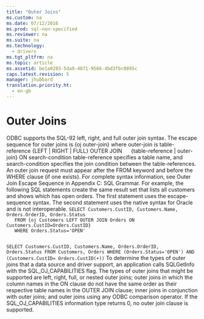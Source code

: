 ```yaml
---
title: "Outer Joins"
ms.custom: na
ms.date: 07/12/2016
ms.prod: sql-non-specified
ms.reviewer: na
ms.suite: na
ms.technology: 
  - drivers
ms.tgt_pltfrm: na
ms.topic: article
ms.assetid: be1a0203-5da9-4871-9566-4bd3fbc0895c
caps.latest.revision: 5
manager: jhubbard
translation.priority.ht: 
  - en-gb
---
```

# Outer Joins
<?xml version="1.0" encoding="utf-8"?>
<developerReferenceWithoutSyntaxDocument xmlns="http://ddue.schemas.microsoft.com/authoring/2003/5" xmlns:xlink="http://www.w3.org/1999/xlink" xmlns:xsi="http://www.w3.org/2001/XMLSchema-instance" xsi:schemaLocation="http://ddue.schemas.microsoft.com/authoring/2003/5 http://dduestorage.blob.core.windows.net/ddueschema/developer.xsd">
  <introduction>
    <para>ODBC supports the SQL-92 left, right, and full outer join syntax. The escape sequence for outer joins is</para>
    <para>         <legacyBold>{oj</legacyBold> <legacyItalic>outer-join</legacyItalic><legacyBold>}</legacyBold></para>
    <para>where <legacyItalic>outer-join</legacyItalic> is</para>
    <para>         <legacyItalic>table-reference</legacyItalic> {<legacyBold>LEFT | RIGHT | FULL} OUTER JOIN</legacyBold>      {<legacyItalic>table-reference</legacyItalic> | <legacyItalic>outer-join</legacyItalic>} <legacyBold>ON</legacyBold> <legacyItalic>search-condition</legacyItalic></para>
    <para>         <legacyItalic>table-reference</legacyItalic> specifies a table name, and <legacyItalic>search-condition</legacyItalic> specifies the join condition between the <legacyItalic>table-references</legacyItalic>.</para>
    <para>An outer join request must appear after the <legacyBold>FROM</legacyBold> keyword and before the <legacyBold>WHERE</legacyBold> clause (if one exists). For complete syntax information, see <legacyLink xlink:href="2cfd1525-6677-4d36-9b9e-730496853750">Outer Join Escape Sequence</legacyLink> in Appendix C: SQL Grammar.</para>
    <para>For example, the following SQL statements create the same result set that lists all customers and shows which has open orders. The first statement uses the escape-sequence syntax. The second statement uses the native syntax for Oracle and is not interoperable.</para>
    <code>SELECT Customers.CustID, Customers.Name, Orders.OrderID, Orders.Status
   FROM {oj Customers LEFT OUTER JOIN Orders ON Customers.CustID=Orders.CustID}
   WHERE Orders.Status='OPEN'

SELECT Customers.CustID, Customers.Name, Orders.OrderID, Orders.Status
   FROM Customers, Orders
   WHERE (Orders.Status='OPEN') AND (Customers.CustID= Orders.CustID(+))</code>
    <para>To determine the types of outer joins that a data source and driver support, an application calls <legacyBold>SQLGetInfo</legacyBold> with the SQL_OJ_CAPABILITIES flag. The types of outer joins that might be supported are left, right, full, or nested outer joins; outer joins in which the column names in the <legacyBold>ON</legacyBold> clause do not have the same order as their respective table names in the <legacyBold>OUTER JOIN </legacyBold>clause; inner joins in conjunction with outer joins; and outer joins using any ODBC comparison operator. If the SQL_OJ_CAPABILITIES information type returns 0, no outer join clause is supported.</para>
  </introduction>
  <relatedTopics />
</developerReferenceWithoutSyntaxDocument>